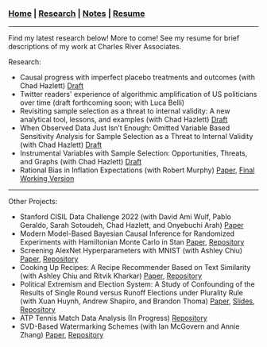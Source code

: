 ### [Home](README.md) | [Research](Research.md) | [Notes](Notes.md) | [Resume](docs/Adam_R_Rohde_Resume.pdf)


---

Find my latest research below! More to come! See my resume for brief descriptions of my work at Charles River Associates. 

Research:
* Causal progress with imperfect placebo treatments and outcomes (with Chad Hazlett) [Draft](docs/Causal_progress_with_imperfect_placebos.pdf)
* Twitter readers' experience of algorithmic amplification of US politicians over time (draft forthcoming soon; with Luca Belli)
* Revisiting sample selection as a threat to internal validity: A new analytical tool, lessons, and examples (with Chad Hazlett) [Draft](docs/Revisiting_Sample_Selection_as_a_Threat_to_Internal_Validity.pdf)
* When Observed Data Just Isn’t Enough: Omitted Variable Based Sensitivity Analysis for Sample Selection as a Threat to Internal Validity (with Chad Hazlett) [Draft](docs/Sensitivity_Analysis_for_Sample_Selection_and_Internal_Validity.pdf)
* Instrumental Variables with Sample Selection: Opportunities, Threats, and Graphs (with Chad Hazlett) [Draft](docs/Instrumental_Variables_and_Sample_Selection.pdf)
* Rational Bias in Inflation Expectations (with Robert Murphy) [Paper](https://link.springer.com/article/10.1057%2Feej.2015.50), [Final Working Version](docs/Rational-Bias-in-Inflation-Expectations-Working.pdf)

---

Other Projects:
* Stanford CISIL Data Challenge 2022 (with David Ami Wulf, Pablo Geraldo, Sarah Sotoudeh, Chad Hazlett, and Onyebuchi Arah) [Paper](docs/CISIL_Q1_Methods.pdf)
* Modern Model-Based Bayesian Causal Inference for Randomized Experiments with Hamiltonian Monte Carlo in Stan [Paper](docs/Bayesian-Causal-Inference-for-Randomized-Experiments-with-HMC.pdf), [Repository](https://github.com/Adam-Rohde/Bayesian-Causal-Inference-for-Randomized-Experiments-with-HMC)
* Screening AlexNet Hyperparameters with MNIST (with Ashley Chiu) [Paper](docs/screening-alexnet-hyperparameters-with-mnist.pdf), [Repository](https://github.com/Adam-Rohde/Screening-AlexNet-Hyperparameters-with-MNIST)
* Cooking Up Recipes: A Recipe Recommender Based on Text Similarity (with Ashley Chiu and Ritvik Kharkar) [Paper](docs/Cooking-Up-Recipes-A-Recipe-Recommender-Based-on-Text-Similarity.pdf), [Repository](https://github.com/Adam-Rohde/nlp-recipe-project)
* Political Extremism and Election System: A Study of Confounding of the Results of Single Round versus Runoff Elections under Plurality Rule (with Xuan Huynh, Andrew Shapiro, and Brandon Thoma) [Paper](docs/Political-Extremism-and-Election-System.pdf), [Slides](docs/Political-Extremism-and-Election-System-Slides.pdf), [Repository](https://github.com/Adam-Rohde/Political-Extremism-and-Election-System)
* ATP Tennis Match Data Analysis (In Progress) [Repository](https://github.com/Adam-Rohde/ATP-Tennis)
* SVD-Based Watermarking Schemes (with Ian McGovern and Annie Zhang) [Paper](docs/McGovern-Rohde-Zhang-SVD-Based-Watermarking-Schemes.pdf), [Repository](https://github.com/Adam-Rohde/SVD-Based-Watermarking-Schemes)
